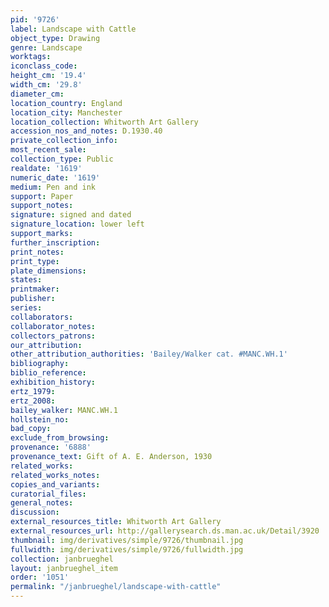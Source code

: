```yaml
---
pid: '9726'
label: Landscape with Cattle
object_type: Drawing
genre: Landscape
worktags:
iconclass_code:
height_cm: '19.4'
width_cm: '29.8'
diameter_cm:
location_country: England
location_city: Manchester
location_collection: Whitworth Art Gallery
accession_nos_and_notes: D.1930.40
private_collection_info:
most_recent_sale:
collection_type: Public
realdate: '1619'
numeric_date: '1619'
medium: Pen and ink
support: Paper
support_notes:
signature: signed and dated
signature_location: lower left
support_marks:
further_inscription:
print_notes:
print_type:
plate_dimensions:
states:
printmaker:
publisher:
series:
collaborators:
collaborator_notes:
collectors_patrons:
our_attribution:
other_attribution_authorities: 'Bailey/Walker cat. #MANC.WH.1'
bibliography:
biblio_reference:
exhibition_history:
ertz_1979:
ertz_2008:
bailey_walker: MANC.WH.1
hollstein_no:
bad_copy:
exclude_from_browsing:
provenance: '6888'
provenance_text: Gift of A. E. Anderson, 1930
related_works:
related_works_notes:
copies_and_variants:
curatorial_files:
general_notes:
discussion:
external_resources_title: Whitworth Art Gallery
external_resources_url: http://gallerysearch.ds.man.ac.uk/Detail/3920
thumbnail: img/derivatives/simple/9726/thumbnail.jpg
fullwidth: img/derivatives/simple/9726/fullwidth.jpg
collection: janbrueghel
layout: janbrueghel_item
order: '1051'
permalink: "/janbrueghel/landscape-with-cattle"
---
```

